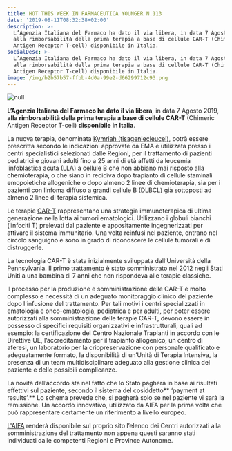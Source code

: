 ```yaml
---
title: HOT THIS WEEK IN FARMACEUTICA YOUNGER N.113
date: '2019-08-11T08:32:38+02:00'
description: >-
  L’Agenzia Italiana del Farmaco ha dato il via libera, in data 7 Agosto 2019,
  alla rimborsabilità della prima terapia a base di cellule CAR-T (Chimeric
  Antigen Receptor T-cell) disponibile in Italia.
socialDesc: >-
  L’Agenzia Italiana del Farmaco ha dato il via libera, in data 7 Agosto 2019,
  alla rimborsabilità della prima terapia a base di cellule CAR-T (Chimeric
  Antigen Receptor T-cell) disponibile in Italia.
image: /img/b2b57b57-ffbb-4d0a-99e2-d66299712c93.png
---
```

![null](/img/b2b57b57-ffbb-4d0a-99e2-d66299712c93.png)

**L’Agenzia Italiana del Farmaco ha dato il via libera**, in data 7 Agosto 2019, **alla rimborsabilità della prima terapia a base di cellule CAR-T** (Chimeric Antigen Receptor T-cell) **disponibile in Italia**.

La nuova terapia, denominata [Kymriah (tisagenlecleucel)](https://www.farmaceuticayounger.science/blog/2017/09/la-rivoluzione-delle-cellule-car-t-nellimmuno-oncologia/), potrà essere prescritta secondo le indicazioni approvate da EMA e utilizzata presso i centri specialistici selezionati dalle Regioni, per il trattamento di pazienti pediatrici e giovani adulti fino a 25 anni di età affetti da leucemia linfoblastica acuta (LLA) a cellule B che non abbiano mai risposto alla chemioterapia, o che siano in recidiva dopo trapianto di cellule staminali emopoietiche allogeniche o dopo almeno 2 linee di chemioterapia, sia per i pazienti con linfoma diffuso a grandi cellule B (DLBCL) già sottoposti ad almeno 2 linee di terapia sistemica.

Le terapie [CAR-T](https://www.farmaceuticayounger.science/blog/2017/09/la-rivoluzione-delle-cellule-car-t-nellimmuno-oncologia/) rappresentano una strategia immunoterapica di ultima generazione nella lotta ai tumori ematologici. Utilizzano i globuli bianchi (linfociti T) prelevati dal paziente e appositamente ingegnerizzati per attivare il sistema immunitario. Una volta reinfusi nel paziente, entrano nel circolo sanguigno e sono in grado di riconoscere le cellule tumorali e di distruggerle.

La tecnologia CAR-T è stata inizialmente sviluppata dall’Università della Pennsylvania. Il primo trattamento è stato somministrato nel 2012 negli Stati Uniti a una bambina di 7 anni che non rispondeva alle terapie classiche.

Il processo per la produzione e somministrazione delle CAR-T è molto complesso e necessità di un adeguato monitoraggio clinico del paziente dopo l'infusione del trattamento. Per tali motivi i centri specializzati in ematologia e onco-ematologia, pediatrica e per adulti, per poter essere autorizzati alla somministrazione delle terapie CAR-T, devono essere in possesso di specifici requisiti organizzativi e infrastrutturali, quali ad esempio: la certificazione del Centro Nazionale Trapianti in accordo con le Direttive UE, l’accreditamento per il trapianto allogenico, un centro di aferesi, un laboratorio per la criopreservazione con personale qualificato e adeguatamente formato, la disponibilità di un’Unità di Terapia Intensiva, la presenza di un team multidisciplinare adeguato alla gestione clinica del paziente e delle possibili complicanze.

La novità dell’accordo sta nel fatto che lo Stato pagherà in base ai risultati effettivi sul paziente, secondo il sistema del cosiddetto** ‘payment at results’.** Lo schema prevede che, si pagherà solo se nel paziente vi sarà la remissione. Un accordo innovativo, utilizzato da AIFA per la prima volta che può rappresentare certamente un riferimento a livello europeo.

[L'AIFA](https://aifa.gov.it/-/aifa-approva-la-rimborsabilita-della-prima-terapia-car-t) renderà disponibile sul proprio sito l’elenco dei Centri autorizzati alla somministrazione del trattamento non appena questi saranno stati individuati dalle competenti Regioni e Province Autonome.
